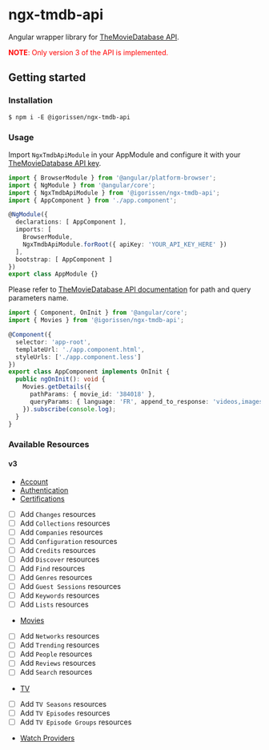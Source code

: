 # ngx-tmdb-api

Angular wrapper library for [TheMovieDatabase API](https://developers.themoviedb.org/3/getting-started/introduction).

<span style="color: red;"><strong>NOTE</strong>: Only version 3 of the API is implemented.</span>

## Getting started

### Installation

```
$ npm i -E @igorissen/ngx-tmdb-api
```

### Usage

Import `NgxTmdbApiModule` in your AppModule and configure it with your [TheMovieDatabase API key](https://www.themoviedb.org/settings/api).

```typescript
import { BrowserModule } from '@angular/platform-browser';
import { NgModule } from '@angular/core';
import { NgxTmdbApiModule } from '@igorissen/ngx-tmdb-api';
import { AppComponent } from './app.component';

@NgModule({
  declarations: [ AppComponent ],
  imports: [
    BrowserModule,
    NgxTmdbApiModule.forRoot({ apiKey: 'YOUR_API_KEY_HERE' })
  ],
  bootstrap: [ AppComponent ]
})
export class AppModule {}
```

Please refer to [TheMovieDatabase API documentation](https://developers.themoviedb.org/3/getting-started) for path and query parameters name.

```typescript
import { Component, OnInit } from '@angular/core';
import { Movies } from '@igorissen/ngx-tmdb-api';

@Component({
  selector: 'app-root',
  templateUrl: './app.component.html',
  styleUrls: ['./app.component.less']
})
export class AppComponent implements OnInit {
  public ngOnInit(): void {
    Movies.getDetails({
      pathParams: { movie_id: '384018' },
      queryParams: { language: 'FR', append_to_response: 'videos,images' }
    }).subscribe(console.log);
  }
}
```

### Available Resources

#### v3

- [Account](https://developers.themoviedb.org/3/account)
- [Authentication](https://developers.themoviedb.org/3/authentication)
- [Certifications](https://developers.themoviedb.org/3/certifications)
- [ ] Add `Changes` resources
- [ ] Add `Collections` resources
- [ ] Add `Companies` resources
- [ ] Add `Configuration` resources
- [ ] Add `Credits` resources
- [ ] Add `Discover` resources
- [ ] Add `Find` resources
- [ ] Add `Genres` resources
- [ ] Add `Guest Sessions` resources
- [ ] Add `Keywords` resources
- [ ] Add `Lists` resources
- [Movies](https://developers.themoviedb.org/3/movies)
- [ ] Add `Networks` resources
- [ ] Add `Trending` resources
- [ ] Add `People` resources
- [ ] Add `Reviews` resources
- [ ] Add `Search` resources
- [TV](https://developers.themoviedb.org/3/tv)
- [ ] Add `TV Seasons` resources
- [ ] Add `TV Episodes` resources
- [ ] Add `TV Episode Groups` resources
- [Watch Providers](https://developers.themoviedb.org/3/watch-providers)
